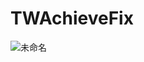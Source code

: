 # TWAchieveFix

![未命名](https://user-images.githubusercontent.com/1412472/214846345-c0fd9dcf-d88d-4a10-ae08-5237e232148d.png)
